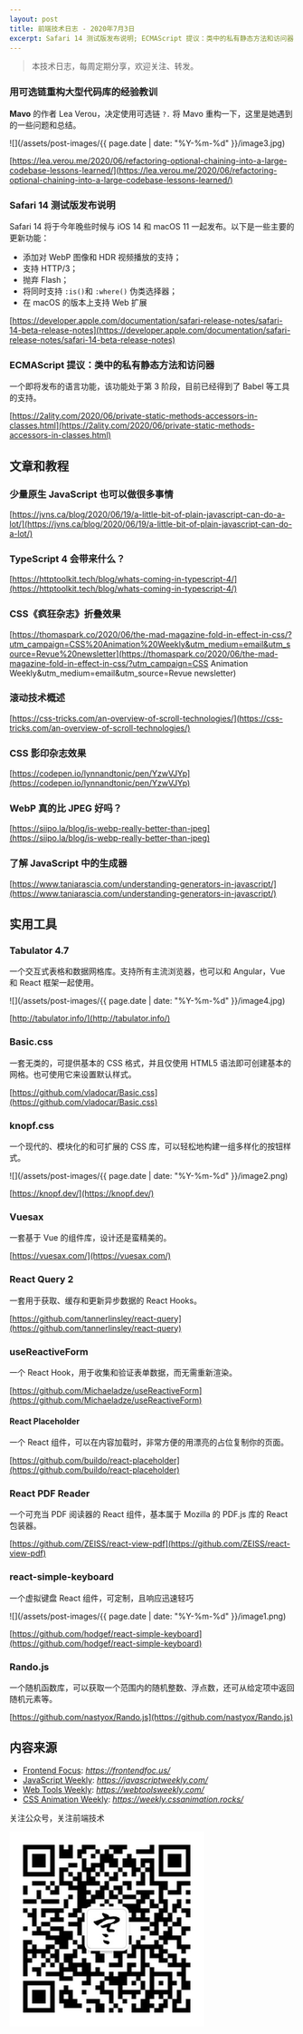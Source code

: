 ```yaml
---
layout: post
title: 前端技术日志 - 2020年7月3日
excerpt: Safari 14 测试版发布说明; ECMAScript 提议：类中的私有静态方法和访问器
---
```


> 本技术日志，每周定期分享，欢迎关注、转发。

### 用可选链重构大型代码库的经验教训

**Mavo** 的作者 Lea Verou，决定使用可选链 `?.` 将 Mavo 重构一下，这里是她遇到的一些问题和总结。

![](/assets/post-images/{{ page.date | date: "%Y-%m-%d" }}/image3.jpg)

[https://lea.verou.me/2020/06/refactoring-optional-chaining-into-a-large-codebase-lessons-learned/](https://lea.verou.me/2020/06/refactoring-optional-chaining-into-a-large-codebase-lessons-learned/)

### Safari 14 测试版发布说明

Safari 14 将于今年晚些时候与 iOS 14 和 macOS 11 一起发布。以下是一些主要的更新功能：

* 添加对 WebP 图像和 HDR 视频播放的支持；
* 支持 HTTP/3；
* 抛弃 Flash；
* 将同时支持 `:is()`和  `:where()` 伪类选择器；
* 在 macOS 的版本上支持 Web 扩展

[https://developer.apple.com/documentation/safari-release-notes/safari-14-beta-release-notes](https://developer.apple.com/documentation/safari-release-notes/safari-14-beta-release-notes)

### ECMAScript 提议：类中的私有静态方法和访问器

一个即将发布的语言功能，该功能处于第 3 阶段，目前已经得到了 Babel 等工具的支持。

[https://2ality.com/2020/06/private-static-methods-accessors-in-classes.html](https://2ality.com/2020/06/private-static-methods-accessors-in-classes.html)

## 文章和教程

### 少量原生 JavaScript 也可以做很多事情

[https://jvns.ca/blog/2020/06/19/a-little-bit-of-plain-javascript-can-do-a-lot/](https://jvns.ca/blog/2020/06/19/a-little-bit-of-plain-javascript-can-do-a-lot/)

### TypeScript 4 会带来什么？

[https://httptoolkit.tech/blog/whats-coming-in-typescript-4/](https://httptoolkit.tech/blog/whats-coming-in-typescript-4/)

### CSS《疯狂杂志》折叠效果

[https://thomaspark.co/2020/06/the-mad-magazine-fold-in-effect-in-css/?utm_campaign=CSS%20Animation%20Weekly&utm_medium=email&utm_source=Revue%20newsletter](https://thomaspark.co/2020/06/the-mad-magazine-fold-in-effect-in-css/?utm_campaign=CSS Animation Weekly&utm_medium=email&utm_source=Revue newsletter)

### 滚动技术概述

[https://css-tricks.com/an-overview-of-scroll-technologies/](https://css-tricks.com/an-overview-of-scroll-technologies/)

### CSS 影印杂志效果

[https://codepen.io/lynnandtonic/pen/YzwVJYp](https://codepen.io/lynnandtonic/pen/YzwVJYp)

### WebP 真的比 JPEG 好吗？

[https://siipo.la/blog/is-webp-really-better-than-jpeg](https://siipo.la/blog/is-webp-really-better-than-jpeg)

### 了解 JavaScript 中的生成器

[https://www.taniarascia.com/understanding-generators-in-javascript/](https://www.taniarascia.com/understanding-generators-in-javascript/)

## 实用工具

### Tabulator 4.7

一个交互式表格和数据网格库。支持所有主流浏览器，也可以和 Angular，Vue 和 React 框架一起使用。

![](/assets/post-images/{{ page.date | date: "%Y-%m-%d" }}/image4.jpg)

[http://tabulator.info/](http://tabulator.info/)

### Basic.css

一套无类的，可提供基本的 CSS 格式，并且仅使用 HTML5 语法即可创建基本的网格。也可使用它来设置默认样式。

[https://github.com/vladocar/Basic.css](https://github.com/vladocar/Basic.css)

### knopf.css

一个现代的、模块化的和可扩展的 CSS 库，可以轻松地构建一组多样化的按钮样式。

![](/assets/post-images/{{ page.date | date: "%Y-%m-%d" }}/image2.png)

[https://knopf.dev/](https://knopf.dev/)

### Vuesax

一套基于 Vue 的组件库，设计还是蛮精美的。

[https://vuesax.com/](https://vuesax.com/)

### React Query 2

一套用于获取、缓存和更新异步数据的 React Hooks。

[https://github.com/tannerlinsley/react-query](https://github.com/tannerlinsley/react-query)

### useReactiveForm

一个 React Hook，用于收集和验证表单数据，而无需重新渲染。

[https://github.com/Michaeladze/useReactiveForm](https://github.com/Michaeladze/useReactiveForm)

#### React Placeholder

一个 React 组件，可以在内容加载时，非常方便的用漂亮的占位复制你的页面。

[https://github.com/buildo/react-placeholder](https://github.com/buildo/react-placeholder)

### React PDF Reader

一个可充当 PDF 阅读器的 React 组件，基本属于 Mozilla 的 PDF.js 库的 React 包装器。

[https://github.com/ZEISS/react-view-pdf](https://github.com/ZEISS/react-view-pdf)

### react-simple-keyboard

一个虚拟键盘 React 组件，可定制，且响应迅速轻巧

![](/assets/post-images/{{ page.date | date: "%Y-%m-%d" }}/image1.png)

[https://github.com/hodgef/react-simple-keyboard](https://github.com/hodgef/react-simple-keyboard)

### Rando.js

一个随机函数库，可以获取一个范围内的随机整数、浮点数，还可从给定项中返回随机元素等。

[https://github.com/nastyox/Rando.js](https://github.com/nastyox/Rando.js)

## 内容来源

- [Frontend Focus](https://frontendfoc.us/): *https://frontendfoc.us/*
- [JavaScript Weekly](https://javascriptweekly.com/): *https://javascriptweekly.com/*
- [Web Tools Weekly](https://webtoolsweekly.com/): *https://webtoolsweekly.com/*
- [CSS Animation Weekly](https://weekly.cssanimation.rocks/): *https://weekly.cssanimation.rocks/*

关注公众号，关注前端技术

![赵不寒的网络日记](/assets/qrcode-clean.jpg)

